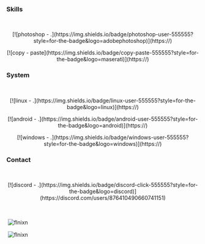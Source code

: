 ### Skills

&nbsp;
<p align="center"> [![photoshop - .](https://img.shields.io/badge/photoshop-user-555555?style=for-the-badge&logo=adobephotoshop)](https://)
<p align="center"> [![copy - paste](https://img.shields.io/badge/copy-paste-555555?style=for-the-badge&logo=maserati)](https://)

### System
&nbsp;
<p align="center"> [![linux - .](https://img.shields.io/badge/linux-user-555555?style=for-the-badge&logo=linux)](https://)
<p align="center"> [![android - .](https://img.shields.io/badge/android-user-555555?style=for-the-badge&logo=android)](https://)
<p align="center"> [![windows - .](https://img.shields.io/badge/windows-user-555555?style=for-the-badge&logo=windows)](https://)

### Contact
&nbsp;
<p align="center"> [![discord - .](https://img.shields.io/badge/discord-click-555555?style=for-the-badge&logo=discord)](https://discord.com/users/876410490660741151)

&nbsp;
<p>&nbsp;<img align="center" src="https://github-readme-stats.vercel.app/api?username=flnixn&show_icons=true&theme=dark" alt="flnixn" /></p>
<p>&nbsp;<img align="center" src="https://github-readme-stats.vercel.app/api/top-langs/?username=flnixn&show_icons=true&theme=dark" alt="flnixn" /></p>

<p align="center">
